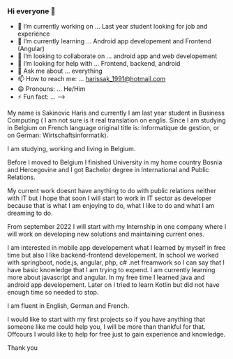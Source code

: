 ### Hi everyone 👋



- 🔭 I’m currently working on ... Last year student looking for job and experience
- 🌱 I’m currently learning ... Android app developement and Frontend (Angular)
- 👯 I’m looking to collaborate on ... android app and web developement
- 🤔 I’m looking for help with ... Frontend, backend, android 
- 💬 Ask me about ... everything
- 📫 How to reach me: ... harissak_1991@hotmail.com   
- 😄 Pronouns: ... He/Him
- ⚡ Fun fact: ... 
-->

My name is Sakinovic Haris and currently I am last year student in Business Computing ( I am not sure is it real translation on englis. 
Since I am studying in Belgium on French language original title is: Informatique de gestion, or on German: Wirtschaftsinformatik).

I am studying, working and living in Belgium.

Before I moved to Belgium I finished University in my home country Bosnia and Hercegovine and I got Bachelor degree in International and
Public Relations.

My current work doesnt have anything to do with public relations neither with IT but I hope that soon I will start to work in IT sector as developer because that is what I am enjoying to do, what I like to do and what I am dreaming to do. 

From september 2022 I will start with my Internship in one company where I will work on developing new solutions and maintaining current ones. 

I am interested in mobile app developement what I learned by myself in free time but also I like backend-frontend developement. 
In school we worked with springboot, node.js, angular, php, c# .net freamwork so I can say that I have basic knowledge that I am trying to expend. I am currently learning more about javascript and angular. In my free time I learned java and android app developement. Later on
I tried to learn Kotlin but did not have enough time so needed to stop.

I am fluent in English, German and French.

I would like to start with my first projects so if you have anything that someone like me could help you, I will be more than thankful for that. Offcours I would like to help for free just to gain experience and knowledge. 

Thank you
